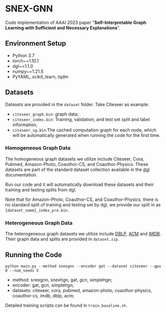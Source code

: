# SNEX-GNN 
Code implementation of AAAI 2023 paper "**Self-Interpretable Graph Learning with Sufficient and Necessary Explanations**".
## Environment Setup

- Python 3.7
- torch~=1.10.1
- dgl~=1.1.0
- numpy~=1.21.5
- PyYAML, scikit_learn, tqdm

## Datasets

Datasets are provided in the `dataset` folder. Take Citeseer as example:

- `citeseer_graph.bin`: graph data;
- `citeseer_index.bin`: Training, validation, and test set split and label information;
- `citeseer_sg.bin`:The cached computation graph for each node, which will be automatically generated when running the code for the first time.

### Homogeneous Graph Data

The homogeneous graph datasets we utilize include Citeseer, Cora, Pubmed, Amazon-Photo, Coauthor-CS, and Coauthor-Physics. These datasets are part of the standard dataset collection available in the [dgl](https://docs.dgl.ai/en/1.0.x/api/python/dgl.data.html#node-prediction-datasets) documentation. 

Run our code and it will automatically download these datasets and their training and testing splits from dgl.

Note that for Amazon-Photo, Coauthor-CS, and Coauthor-Physics, there is no standard split of training and testing set by dgl, we provide our split in as `{dataset_name}_index_pre.bin`. 

### Heterogeneous Graph Data

The heterogeneous graph datasets we utilize include [DBLP](https://github.com/BUPT-GAMMA/HeCo/tree/main/data/dblp), [ACM](https://github.com/BUPT-GAMMA/HeCo/tree/main/data/acm) and [IMDB](https://www.kaggle.com/carolzhangdc/imdb-5000-movie-dataset). Their graph data and splits are provided in `dataset.zip`.

## Running the Code

```shell
python main.py --method snexgnn --encoder gat --dataset citeseer --gpu 0 --num_seeds 5
```

- method: snexgnn, snexhgn, gat, gcn, simplehgn;
- encoder: gat, gcn, simplehgn;
- datasets: citeseer, cora, pubmed, amazon-photo, coauthor-physics, coauthor-cs, imdb, dblp, acm;

Detailed training scripts can be found in `train_baseline.sh`.
